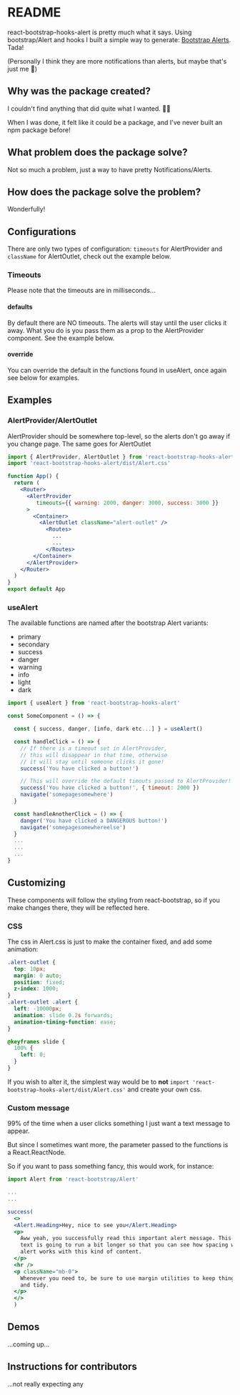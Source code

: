 # README

react-bootstrap-hooks-alert is pretty much what it says.
Using bootstrap/Alert and hooks I built a simple way to generate: [Bootstrap Alerts](https://react-bootstrap.github.io/components/alerts/). Tada!

(Personally I think they are more notifications than alerts, but maybe that's just me 🤔)

## Why was the package created?

I couldn't find anything that did quite what I wanted. 🤷‍♂️

When I was done, it felt like it could be a package, and I've never built an npm package before!

## What problem does the package solve?

Not so much a problem, just a way to have pretty Notifications/Alerts.

## How does the package solve the problem?

Wonderfully!

## Configurations

There are only two types of configuration: `timeouts` for AlertProvider and `className` for AlertOutlet, check out the example below.

### Timeouts

Please note that the timeouts are in milliseconds...

#### defaults

By default there are NO timeouts. The alerts will stay until the user clicks it away.
What you do is you pass them as a prop to the AlertProvider component. See the example below.

#### override

You can override the default in the functions found in useAlert, once again see below for examples.

## Examples

### AlertProvider/AlertOutlet

AlertProvider should be somewhere top-level, so the alerts don't go away if you change page. The same goes for AlertOutlet

``` jsx
import { AlertProvider, AlertOutlet } from 'react-bootstrap-hooks-alert'
import 'react-bootstrap-hooks-alert/dist/Alert.css'

function App() {
  return (
    <Router>
      <AlertProvider
         timeouts={{ warning: 2000, danger: 3000, success: 3000 }}
      >
        <Container>
          <AlertOutlet className="alert-outlet" />
            <Routes>
              ...
              ...
            </Routes>
        </Container>
      </AlertProvider>
    </Router>
  )
}
export default App
```

### useAlert

The available functions are named after the bootstrap Alert variants:

- primary
- secondary
- success
- danger
- warning
- info
- light
- dark

``` jsx
import { useAlert } from 'react-bootstrap-hooks-alert'

const SomeComponent = () => {

  const { success, danger, [info, dark etc...] } = useAlert()

  const handleClick = () => {
    // If there is a timeout set in AlertProvider,
    // this will disappear in that time, otherwise
    // it will stay until someone clicks it gone!
    success('You have clicked a button!')

    // This will override the default timouts passed to AlertProvider!
    success('You have clicked a button!', { timeout: 2000 })
    navigate('somepagesomewhere')
  }

  const handleAnotherClick = () => {
    danger('You have clicked a DANGEROUS button!')
    navigate('somepagesomewhereelse')
  }
  ...
  ...
  ...
}
```

## Customizing

These components will follow the styling from react-bootstrap, so if you make changes there, they will be reflected here.

### CSS

The css in Alert.css is just to make the container fixed, and add some animation:

``` css
.alert-outlet {
  top: 10px;
  margin: 0 auto;
  position: fixed;
  z-index: 1000;
}
.alert-outlet .alert {
  left: -10000px;
  animation: slide 0.2s forwards;
  animation-timing-function: ease;
}

@keyframes slide {
  100% {
    left: 0;
  }
}
```

If you wish to alter it, the simplest way would be to **not** `import 'react-bootstrap-hooks-alert/dist/Alert.css'` and create your own css.

### Custom message

99% of the time when a user clicks something I just want a text message to appear.

But since I sometimes want more, the parameter passed to the functions is a React.ReactNode.

So if you want to pass something fancy, this would work, for instance:

``` jsx
import Alert from 'react-bootstrap/Alert'

...
...

success(
  <>
  <Alert.Heading>Hey, nice to see you</Alert.Heading>
  <p>
    Aww yeah, you successfully read this important alert message. This example
    text is going to run a bit longer so that you can see how spacing within an
    alert works with this kind of content.
  </p>
  <hr />
  <p className="mb-0">
    Whenever you need to, be sure to use margin utilities to keep things nice
    and tidy.
  </p>
  </>
  )

```

## Demos

...coming up...

## Instructions for contributors

...not really expecting any
